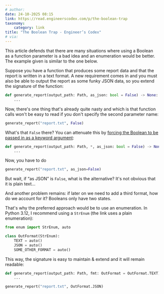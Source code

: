 ```yaml
---
# author:
date: 24-10-2025 08:15
link: https://read.engineerscodex.com/p/the-boolean-trap
taxonomy:
    category: link
title: "The Boolean Trap - Engineer’s Codex"
# via:
---
```


This article defends that there are many situations where using a Boolean as a function parameter is a bad idea and an enumeration would be better.
The example given is similar to the one below.

Suppose you have a function that produces some report data and that the report is written in a text format.
A new requirement comes in and you must also be able to output the report as some funky JSON data, so you extend the signature of the function:

```py
def generate_report(output_path: Path, as_json: bool = False) -> None:
    ...
```

Now, there's one thing that's already quite nasty and which is that function calls won't be easy to read if you don't specify the second parameter name:

```py
generate_report("report.txt", False)
```

What's that `False` there?
You can attenuate this by [forcing the Boolean to be passed in as a keyword argument](/blog/pydonts/functions-a-complete-reference#positional-only-and-keyword-only-arguments):

```py
def generate_report(output_path: Path, *, as_json: bool = False) -> None:
    ...
```

Now, you have to do

```py
generate_report("report.txt", as_json=False)
```

But wait, if “as JSON” is `False`, what is the alternative?
It's not obvious that it is plain text...

And another problem remains: if later on we need to add a third format, how do we account for it?
Booleans only have two states.

That's why the preferred approach would be to use an enumeration.
In Python 3.12, I recommend using a `StrEnum` (the link uses a plain enumeration):

```py
from enum import StrEnum, auto

class OutFormat(StrEnum):
    TEXT = auto()
    JSON = auto()
    SOME_OTHER_FORMAT = auto()
```

This way, the signature is easy to maintain & extend and it will remain readable:

```py
def generate_report(output_path: Path, fmt: OutFormat = OutFormat.TEXT) -> None:
    ...

generate_report("report.txt", OutFormat.JSON)
```
